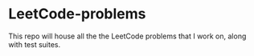 # LeetCode-problems
This repo will house all the the LeetCode problems that I work on, along with test suites.
